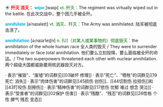 ☀ <font color="red">**歼灭 消灭：**</font>
<font color="sky blue">**wipe**</font> [waɪp] 
<font color="rgb(227, 108, 9)">vt. 歼灭：</font>The regiment was virtually wiped out in the battle. 在此次交战中，整个团几乎被全歼。
           
<font color="sky blue">**annihilate**</font> [əˈnaɪəleɪt]
<font color="rgb(227, 108, 9)">vt. 消灭、歼灭：</font>The Army was annihilated. 陆军被彻底击溃了。
           
<font color="sky blue">**annihilation**</font> [əˌnaɪəˈleɪʃn]
<font color="rgb(227, 108, 9)">n. [U]（对某人或某事物的）彻底毁灭：</font>the annihilation of the whole human race 全人类的毁灭 / They were to surrender immediately or face total annihilation. 他们要么立刻投降，要么面临被全歼的命运。/ The two superpowers threatened each other with nuclear annihilation. 两个超级大国都威胁要用核武器毁灭对方。

· 表示“摧毁”、“废墟”的词群见[[03破坏 修理]]
· 表示“死亡”、“牺牲”的词群见[[19死亡 消失]]
· 表示”肉体伤害”的词群见[[45损伤 创伤]]、[[44切割伤 拉扭伤]]和[[43叮咬伤 刮擦伤]]
· 表示“精神伤害”的词群见[[17悲伤 忧郁 难过 想念 哭泣]]
· 表示“受害者”的词群见[[02保护 伤害]]
· 表示“残酷”、“残忍”的词群见[[26性格 个性 脾气 残忍 变态]]
